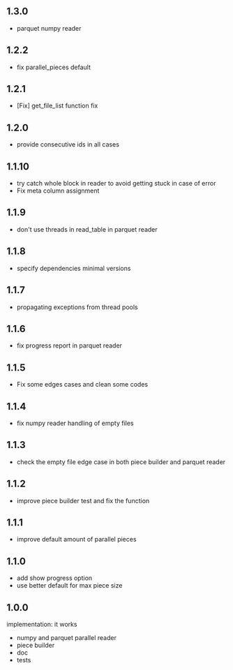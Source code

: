 ## 1.3.0

* parquet numpy reader

## 1.2.2

* fix parallel_pieces default

## 1.2.1

* [Fix] get_file_list function fix

## 1.2.0

* provide consecutive ids in all cases

## 1.1.10

* try catch whole block in reader to avoid getting stuck in case of error
* Fix meta column assignment

## 1.1.9

* don't use threads in read_table in parquet reader

## 1.1.8

* specify dependencies minimal versions

## 1.1.7

* propagating exceptions from thread pools

## 1.1.6

* fix progress report in parquet reader

## 1.1.5

* Fix some edges cases and clean some codes

## 1.1.4

* fix numpy reader handling of empty files

## 1.1.3

* check the empty file edge case in both piece builder and parquet reader

## 1.1.2

* improve piece builder test and fix the function

## 1.1.1

* improve default amount of parallel pieces

## 1.1.0

* add show progress option
* use better default for max piece size

## 1.0.0

implementation: it works

* numpy and parquet parallel reader
* piece builder
* doc
* tests
